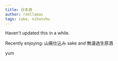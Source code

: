 ```yaml
---
title: 日本酒
author: redllamas
tags: sake, nihonshu
---
```

Haven't updated this in a while.

Recently enjoying: 山廃仕込み sake and 無濾過生原酒

yum
